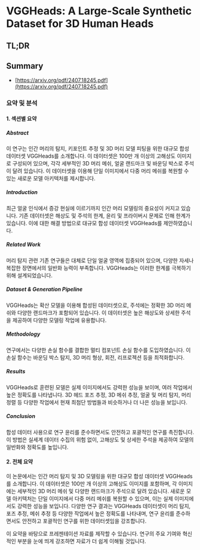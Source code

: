 # VGGHeads: A Large-Scale Synthetic Dataset for 3D Human Heads
## TL;DR
## Summary
- [https://arxiv.org/pdf/2407.18245.pdf](https://arxiv.org/pdf/2407.18245.pdf)

### 요약 및 분석

#### 1. 섹션별 요약
##### Abstract
이 연구는 인간 머리의 탐지, 키포인트 추정 및 3D 머리 모델 피팅을 위한 대규모 합성 데이터셋 VGGHeads를 소개합니다. 이 데이터셋은 100만 개 이상의 고해상도 이미지로 구성되어 있으며, 각각 세부적인 3D 머리 메쉬, 얼굴 랜드마크 및 바운딩 박스로 주석이 달려 있습니다. 이 데이터셋을 이용해 단일 이미지에서 다중 머리 메쉬를 복원할 수 있는 새로운 모델 아키텍처를 제시합니다.

##### Introduction
최근 얼굴 인식에서 증강 현실에 이르기까지 인간 머리 모델링의 중요성이 커지고 있습니다. 기존 데이터셋은 해상도 및 주석의 한계, 윤리 및 프라이버시 문제로 인해 한계가 있습니다. 이에 대한 해결 방법으로 대규모 합성 데이터셋 VGGHeads를 제안하였습니다.

##### Related Work
머리 탐지 관련 기존 연구들은 대체로 단일 얼굴 영역에 집중되어 있으며, 다양한 자세나 복잡한 장면에서의 일반화 능력이 부족합니다. VGGHeads는 이러한 한계를 극복하기 위해 설계되었습니다.

##### Dataset & Generation Pipeline
VGGHeads는 확산 모델을 이용해 합성된 데이터셋으로, 주석에는 정확한 3D 머리 메쉬와 다양한 랜드마크가 포함되어 있습니다. 이 데이터셋은 높은 해상도와 상세한 주석을 제공하여 다양한 모델링 작업에 유용합니다.

##### Methodology
연구에서는 다양한 손실 함수를 결합한 멀티 컴포넌트 손실 함수를 도입하였습니다. 이 손실 함수는 바운딩 박스 탐지, 3D 머리 형상, 회전, 리프로젝션 등을 최적화합니다.

##### Results
VGGHeads로 훈련된 모델은 실제 이미지에서도 강력한 성능을 보이며, 여러 작업에서 높은 정확도를 나타냅니다. 3D 헤드 포즈 추정, 3D 메쉬 추정, 얼굴 및 머리 탐지, 머리 정렬 등 다양한 작업에서 현재 최첨단 방법들과 비슷하거나 더 나은 성능을 보입니다.

##### Conclusion
합성 데이터 사용으로 연구 윤리를 준수하면서도 안전하고 포괄적인 연구를 촉진합니다. 이 방법은 실세계 데이터 수집의 위험 없이, 고해상도 및 상세한 주석을 제공하여 모델의 일반화와 정확도를 높입니다.

#### 2. 전체 요약
이 논문에서는 인간 머리 탐지 및 3D 모델링을 위한 대규모 합성 데이터셋 VGGHeads를 소개합니다. 이 데이터셋은 100만 개 이상의 고해상도 이미지를 포함하며, 각 이미지에는 세부적인 3D 머리 메쉬 및 다양한 랜드마크가 주석으로 달려 있습니다. 새로운 모델 아키텍처는 단일 이미지에서 다중 머리 메쉬를 복원할 수 있으며, 이는 실제 이미지에서도 강력한 성능을 보입니다. 다양한 연구 결과는 VGGHeads 데이터셋이 머리 탐지, 포즈 추정, 메쉬 추정 등 다양한 작업에서 높은 정확도를 나타내며, 연구 윤리를 준수하면서도 안전하고 포괄적인 연구를 위한 데이터셋임을 강조합니다.

이 요약을 바탕으로 프레젠테이션 자료를 제작할 수 있습니다. 연구의 주요 기여와 혁신적인 부분을 눈에 띄게 강조하면 자료가 더 쉽게 이해될 것입니다.
